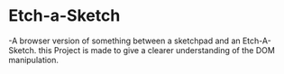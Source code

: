 # Etch-a-Sketch
-A browser version of something between a sketchpad and an Etch-A-Sketch. this Project is made to give a clearer understanding of the DOM manipulation.
